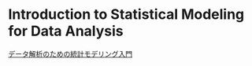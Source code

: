 # Introduction to Statistical Modeling for Data Analysis

[データ解析のための統計モデリング入門](https://kuboweb.github.io/-kubo/ce/IwanamiBook.html)
